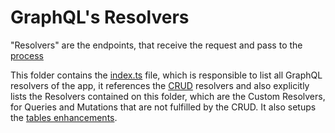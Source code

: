 # GraphQL's Resolvers

"Resolvers" are the endpoints, that receive the request and pass to the [process](../process)

This folder contains the [index.ts](index.ts) file, which is responsible to list all GraphQL resolvers of the app, it
references the [CRUD](../crud) resolvers and also explicitly lists the Resolvers contained on this folder, which are the Custom Resolvers, for Queries and Mutations
that are not fulfilled by the CRUD. It also setups the [tables enhancements](../tables).
